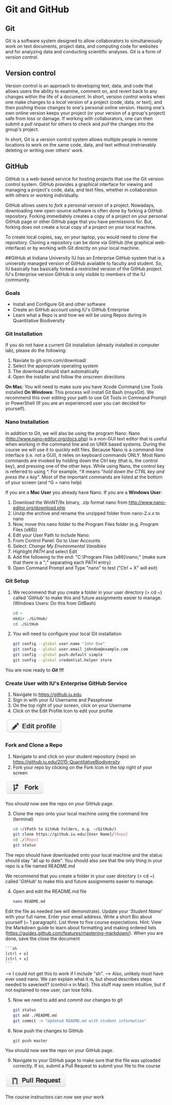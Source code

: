 # Git and GitHub

## Git
Git is a software system designed to allow collaborators to simultaneously work on text documents, project data, and computing code for websites and for analyzing data and conducting scientific analyses. Git is a form of *version control*.

## Version control 
Version control is an approach to developing text, data, and code that allows users the ability to examine, comment on, and revert back to any changes within the life of a document. 
In short, version control works when one make changes to a *local* version of a project (code, data, or text), and then *pushing* those changes to one's personal online version. 
Having one's own online version keeps your project (or your version of a group's project) safe from loss or damage.
If working with collaborators, one can then submit a *pull request* for others to check and *pull* the changes into the group's project. 

In short, Git is a version control system allows multiple people in remote locations to work on the same code, data, and text without irretrievably deleting or writing over others' work.

## GitHub
GitHub is a web-based service for hosting projects that use the Git version control system. GitHub provides a graphical interface for viewing and managing a project's code, data, and text files, whether in collaboration with others or working individually.

GitHub allows users to *fork* a personal version of a project.
Nowadays, downloading new open-source software is often done by forking a GitHub repository.
Forking immediately creates a copy of a project on your personal GitHub page or other GitHub page that you have permissions for.
But, forking does not create a local copy of a project on your local machine.

To create local copies, say, on your laptop, you would need to *clone* the repository.
Cloning a repository can be done via GitHub (the graphical web-interface) or by working with Git directly on your local machine.

##GitHub at Indiana University
IU has an Enterprise GitHub system that is a university managed version of GitHub available to faculty and student.
So, IU basically has basically forked a restricted version of the GitHub project.
IU's Enterprise version GitHub is only visible to members of the IU community. 

### Goals
+ Install and Configure Git and other software
+ Create an GitHub account using IU's GitHub Enterprise
+ Learn what a Repo is and how we will be using Repos during in Quantitative Biodiversity

### Git Installation
If you do not have a current Git installation (already installed in computer lab), please do the following:

1. Naviate to git-scm.com/download/
2. Select the appropriate operating system
3. The download should start automatically
4. Open the installer and follow the onscreen directions

  **On Mac**: You will need to make sure you have Xcode Command Line Tools installed
  **On Windows**: This process will install Git Bash (msysGit). We recommend this over editing your path to use Git Tools in Command Prompt or PowerShell (If you are an experienced user you can decided for yourself).

### Nano Installation
In addition to Git, we will also be using the program Nano. Nano (http://www.nano-editor.org/docs.php) is a non-GUI text editor that is useful when working in the command line and on UNIX based systems. During the course we will use it to quickly edit files. Because Nano is a command-line interface (i.e. not a GUI), it relies on keyboard commands ONLY. Most Nano commands are invoked by holding down the Ctrl key (that is, the control key), and pressing one of the other keys. While using Nano, the control key is referred to using ^. For example, ^X means "*hold down the CTRL key and press the x key*". Most of the important commands are listed at the bottom of your screen (and ^G = nano help)

If you are a **Mac User** you already have Nano. 
If you are a **Windows User**: 
1. Download the WinNT/9x binary, .zip format nano from http://www.nano-editor.org/download.php 
2. Unzip the archive and rename the unzipped folder from nano-2.x.x to nano 
3. Now, move this nano folder to the Program Files folder (e.g. Program Files (x86)) 
4. Edit your User Path to include Nano:
  1. From Control Panel: Go to User Accounts
  2. Select: *Change My Environmental Varaibles*
  3. Highlight *PATH* and select Edit
  4. Add the following to the end: "C:\Program Files (x86)\nano\;" (make sure that there is a ";" separating each PATH entry)
  5. Open Command Prompt and Type "nano" to test ("Ctrl + X" will exit)

### Git Setup
1. We recommend that you create a folder in your user directory (> cd ~) called '*GitHub*' to make this and future assignments easier to manage. (Windows Users: Do this from GitBash)

    ```sh
    cd ~
    mkdir ./GitHub/
    cd ./GitHub
    ```
2. You will need to configure your local Git installation

    ```sh
    git config --global user.name "John Doe"
    git config --global user.email johndoe@example.com
    git config --global push.default simple
    git config --global credential.helper store
    ```
  You are now ready to ***Git*** **!!!**

### Create User with IU's Enterprise GitHub Service
1. Navigate to https://github.iu.edu
2. Sign in with your IU Username and Passphrase
3. On the top right of your screen, click on your Username
4. Click on the Edit Profile Icon to edit your profile 

  <img src="images/github-edit-btn.png">


### Fork and Clone a Repo
1. Navigate to and click on your student repository (repo) on https://github.iu.edu/2015-QuantitativeBiodiversity
2. Fork your repo by clicking on the Fork Icon in the top right of your screen<br>
<img src="images/github-fork-btn.png"> 

  You should now see the repo on your GitHub page.

3. Clone the repo onto your local machine using the command line (terminal)

    ```sh
    cd ~/(Path to GitHub Folders, e.g. ~/GitHub/)
    git clone https://github.iu.edu/[User Name]/[Repo]
    cd ./[Repo]
    git status
    ```

  The repo should have downloaded onto your local machine and the status should stay "all up to date". You should also see that the only thing in your repo is a file named README.md

  We recommend that you create a folder in your user directory (> cd ~) called '*GitHub*' to make this and future assignments easier to manage.



4. Open and edit the README.md file

    ```sh
    nano README.md
    ```

  Edit the file as needed (we will demonstrate). Update your '*Student Name*' with your full name. Enter your email address. Write a short Bio about yourself (~ 1 paragraph). List three to five course expectations. Hint: View the Markdown guide to learn about formatting and making ordered lists (https://guides.github.com/features/mastering-markdown/). When you are done, save the close the document

    ```sh
    [ctrl + o]
    [ctrl + x]
    ```

--> I could not get this to work if I include "sh". 
--> Also, unlikely most have ever used nano. We can explain what it is, but shoud describes steps needed to save/exit? (control-x in Mac). This stuff may seem intuitive, but if not explained to new user, can lose folks. 

5. Now we need to add and commit our changes to git

    ```sh
    git status
    git add ./README.md
    git commit -m "Updated README.md with student information"
    ```

8. Now push the changes to GitHub

    ```sh
    git push master
    ```

  You should now see the repo on your GitHub page.

9. Navigate to your GitHub page to make sure that the file was uploaded correctly. If so, submit a Pull Request to submit your file to the course <br>
  <img src="images/github-pr-btn.png">

  The course instructors can now see your work

